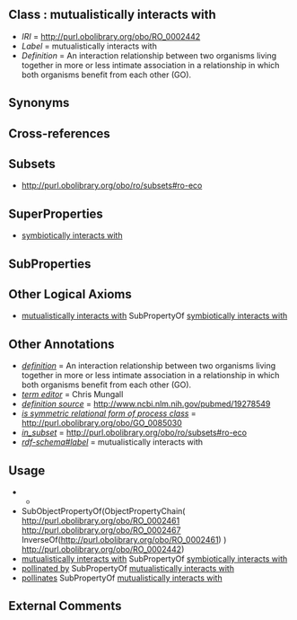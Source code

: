 
## Class : mutualistically interacts with

 * *IRI* = http://purl.obolibrary.org/obo/RO_0002442
 * *Label* = mutualistically interacts with
 * *Definition* = An interaction relationship between two organisms living together in more or less intimate association in a relationship in which both organisms benefit from each other (GO).

## Synonyms


## Cross-references


## Subsets

 * http://purl.obolibrary.org/obo/ro/subsets#ro-eco

## SuperProperties

 * [symbiotically interacts with](../../RO/40/RO_0002440.md)

## SubProperties


## Other Logical Axioms

 * [mutualistically interacts with](../../RO/42/RO_0002442.md) SubPropertyOf [symbiotically interacts with](../../RO/40/RO_0002440.md)

## Other Annotations

 * *[definition](../../IAO/15/IAO_0000115.md)* = An interaction relationship between two organisms living together in more or less intimate association in a relationship in which both organisms benefit from each other (GO).
 * *[term editor](../../IAO/17/IAO_0000117.md)* = Chris Mungall
 * *[definition source](../../IAO/19/IAO_0000119.md)* = http://www.ncbi.nlm.nih.gov/pubmed/19278549
 * *[is symmetric relational form of process class](../../RO/61/RO_0002561.md)* = http://purl.obolibrary.org/obo/GO_0085030
 * *[in_subset](../../et/oboInOwl#inSubset.md)* = http://purl.obolibrary.org/obo/ro/subsets#ro-eco
 * *[rdf-schema#label](../../el/rdf-schema#label.md)* = mutualistically interacts with

## Usage

 * -
 * SubObjectPropertyOf(ObjectPropertyChain( <http://purl.obolibrary.org/obo/RO_0002461> <http://purl.obolibrary.org/obo/RO_0002467> InverseOf(<http://purl.obolibrary.org/obo/RO_0002461>) ) <http://purl.obolibrary.org/obo/RO_0002442>)
 * [mutualistically interacts with](../../RO/42/RO_0002442.md) SubPropertyOf [symbiotically interacts with](../../RO/40/RO_0002440.md)
 * [pollinated by](../../RO/56/RO_0002456.md) SubPropertyOf [mutualistically interacts with](../../RO/42/RO_0002442.md)
 * [pollinates](../../RO/55/RO_0002455.md) SubPropertyOf [mutualistically interacts with](../../RO/42/RO_0002442.md)

## External Comments

